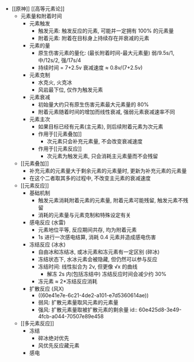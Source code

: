 - [[原神]] [[高等元素论]]
	- 元素量和附着时间
		- 元素触发
			- 触发元素: 触发反应的元素, 可能并一定拥有 100% 的元素量
			- 附着元素: 附着在目标身上持续存在并衰减的元素
		- 元素的量
			- 原生伤害元素的量化: (最长附着时间-最大元素量)
			  弱/9.5s/1, 中/12s/2, 强/17s/4
			- 持续时间 = 7+2.5v
			  衰减速度 ≈ 0.8v/(7+2.5v)
		- 元素克制
			- 水克火, 火克冰
			- 风岩最下位, 仅作为触发元素
		- 元素衰减
			- 初始量大约只有原生伤害元素最大元素量的 80%
			- 附着元素随着时间的增加而线性衰减, 强弱元素衰减速率不同
		- 元素主次
			- 如果目标已经有元素(主元素), 则后续附着元素为次元素
			- 作用于[[元素叠加]]
				- 次元素只会补充元素量, 不会改变衰减速度
			- 作用于[[元素反应]]
				- 次元素为触发元素, 只会消耗主元素量而不会残留
	- [[元素叠加]]
		- 补充元素的元素量大于剩余元素的元素量时, 更新为补充元素的元素量
		- 在这个二者取其多的过程中, 不改变主元素的衰减速度
	- [[元素反应]]
		- 基础机制
			- 触发元素消耗附着元素的元素量, 附着元素可能残留, 触发元素不残留
			- 消耗的元素量与元素克制和特殊设定有关
		- 感电反应 (水雷)
			- 元素地位平等, 反应期间共存, 均为附着元素
			- 1s 进行一次感电结算, 消耗 0.4 元素并造成感电伤害
		- 冻结反应 (冰水)
			- 自由冰和冻结冰, 或冰元素和冻元素有一定区别 (碎冰)
			- 冻结状态下, 水冰元素会被隐藏, 但仍然可以参与反应
			- 冻结时间: 线性拟合为 2v, 但更像 √x 的曲线
				- 解冻 2s 内(包括冻结中) 冻结反应时间会减少约 30%
			- 冻元素 ≈ 2*冻结反应消耗
		- 扩散反应 (风X)
			- ((60e41e7e-6c21-4de2-a101-e7d5360614ae))
			- 弱风: 扩散元素量取风元素的元素量
			- 强风: 扩散元素量取被扩散元素的剩余量
			  id:: 60e425d8-3e49-4fcb-a044-70507e89e458
	- [[多元素反应]]
		- 冻结
			- 碎冰绝对优先
			- 风优先反应藏元素
		- 感电